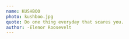 ```yaml
---
name: KUSHBOO
photo: kushboo.jpg
quote: Do one thing everyday that scares you.
author: -Elenor Roosevelt
---
```


